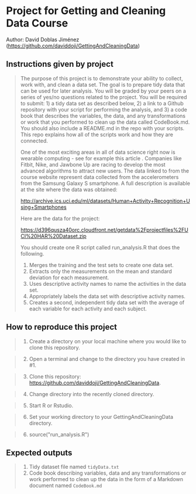 Project for Getting and Cleaning Data Course
============================================
Author: David Doblas Jiménez (https://github.com/daviddoji/GettingAndCleaningData)


Instructions given by project
-----------------------------

> The purpose of this project is to demonstrate your ability to collect, work with, and clean a data set. The goal is to prepare tidy data that can be used for later analysis. You will be graded by your peers on a series of yes/no questions related to the project. You will be required to submit: 1) a tidy data set as described below, 2) a link to a Github repository with your script for performing the analysis, and 3) a code book that describes the variables, the data, and any transformations or work that you performed to clean up the data called CodeBook.md. You should also include a README.md in the repo with your scripts. This repo explains how all of the scripts work and how they are connected.  
> 
> One of the most exciting areas in all of data science right now is wearable computing - see for example this article . Companies like Fitbit, Nike, and Jawbone Up are racing to develop the most advanced algorithms to attract new users. The data linked to from the course website represent data collected from the accelerometers from the Samsung Galaxy S smartphone. A full description is available at the site where the data was obtained: 
> 
> http://archive.ics.uci.edu/ml/datasets/Human+Activity+Recognition+Using+Smartphones 
> 
> Here are the data for the project: 
> 
> https://d396qusza40orc.cloudfront.net/getdata%2Fprojectfiles%2FUCI%20HAR%20Dataset.zip 
> 
> You should create one R script called run_analysis.R that does the following. 
> 
> 1. Merges the training and the test sets to create one data set.
> 2. Extracts only the measurements on the mean and standard deviation for each measurement.
> 3. Uses descriptive activity names to name the activities in the data set.
> 4. Appropriately labels the data set with descriptive activity names.
> 5. Creates a second, independent tidy data set with the average of each variable for each activity and each subject. 



How to reproduce this project
-----------------------------
> 1) Create a directory on your local machine where you would like to clone this repository.

> 2) Open a terminal and change to the directory you have created in #1.

> 3) Clone this repository: https://github.com/daviddoji/GettingAndCleaningData.

> 4) Change directory into the recently cloned directory.

> 5) Start R or Rstudio.

> 6) Set your working directory to your GettingAndCleaningData directory.

> 6) source("run_analysis.R") 



Expected outputs
----------------
> 1. Tidy dataset file named `tidyData.txt`
> 2. Code book describing variables, data and any transformations or work performed to clean up the data in the form of a Markdown document named `CodeBook.md`